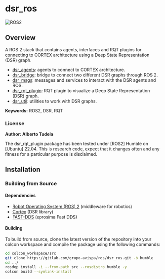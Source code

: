 # dsr_ros

![ROS2](https://img.shields.io/badge/ros2-humble-blue?logo=ros&logoColor=white)

## Overview

A ROS 2 stack that contains agents, interfaces and RQT plugins for connecting to CORTEX architecture using a Deep State Representation (DSR) graph.

 * [dsr_agents]: agents to connect to CORTEX architecture.
 * [dsr_bridge]: bridge to connect two different DSR graphs through ROS 2.
 * [dsr_msgs]: messages and services to interact with the DSR agents and ROS.
 * [dsr_rqt_plugin]: RQT plugin to visualize a Deep State Representation (DSR) graph.
 * [dsr_util]: utilities to work with DSR graphs.

**Keywords:** ROS2, DSR, RQT

### License

**Author: Alberto Tudela<br />**

The dsr_rqt_plugin package has been tested under [ROS2] Humble on [Ubuntu] 22.04. This is research code, expect that it changes often and any fitness for a particular purpose is disclaimed.

## Installation

### Building from Source

#### Dependencies

- [Robot Operating System (ROS) 2](https://docs.ros.org/en/humble/) (middleware for robotics)
- [Cortex](hhttps://github.com/robocomp/cortex) (DSR library)
- [FAST-DDS](https://github.com/eProsima/Fast-DDS) (eprosima Fast DDS)

#### Building

To build from source, clone the latest version of the repository into your colcon workspace and compile the package using the following commands:
```bash
cd colcon_workspace/src
git clone https://gitlab.com/grupo-avispa/ros/dsr_ros.git -b humble
cd ../
rosdep install -i --from-path src --rosdistro humble -y
colcon build --symlink-install
```

[dsr_agents]: ./dsr_agents
[dsr_bridge]: ./dsr_bridge
[dsr_msgs]: ./dsr_msgs
[dsr_rqt_plugin]: ./dsr_rqt_plugin
[dsr_util]: ./dsr_util
```